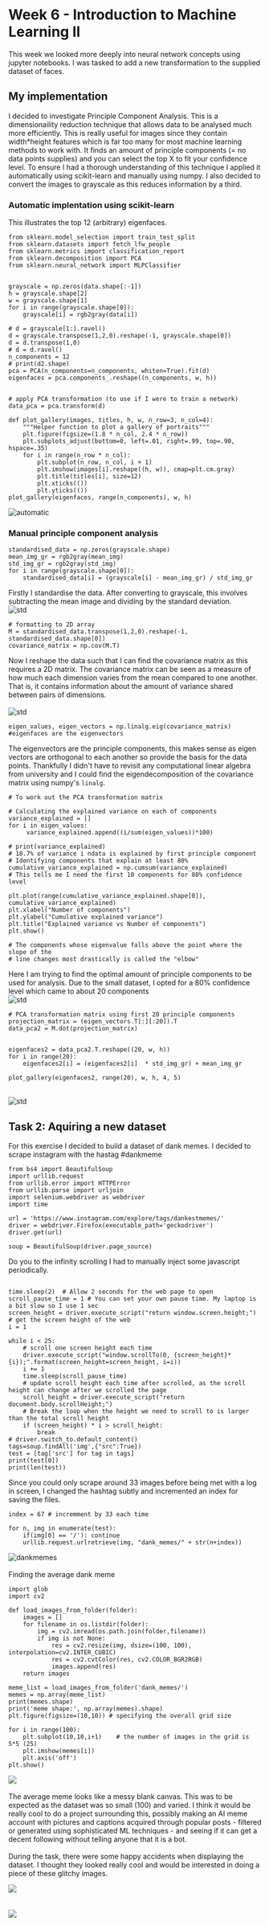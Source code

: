 # Week 6 - Introduction to Machine Learning II
This week we looked more deeply into neural network concepts using jupyter notebooks. I was tasked to add a new transformation to the supplied dataset of faces.
## My implementation
I decided to investigate Principle Component Analysis. This is a dimensionaility reduction technique that allows data to be analysed much more efficiently. This is really useful for images since they contain width*height features which is far too many for most machine learning methods to work with. It finds an amount of principle components (= no data points supplies) and you can select the top X to fit your confidence level. To ensure I had a thorough understanding of this technique I applied it automatically using scikit-learn and manually using numpy. I also decided to convert the images to grayscale as this reduces information by a third.

### Automatic implentation using scikit-learn
This illustrates the top 12 (arbitrary) eigenfaces.
```
from sklearn.model_selection import train_test_split
from sklearn.datasets import fetch_lfw_people
from sklearn.metrics import classification_report
from sklearn.decomposition import PCA
from sklearn.neural_network import MLPClassifier


grayscale = np.zeros(data.shape[:-1])
h = grayscale.shape[2]
w = grayscale.shape[1]
for i in range(grayscale.shape[0]):
    grayscale[i] = rgb2gray(data[i])

# d = grayscale[1:].ravel()
d = grayscale.transpose(1,2,0).reshape(-1, grayscale.shape[0])
d = d.transpose(1,0)
# d = d.ravel()
n_components = 12
# print(d2.shape)
pca = PCA(n_components=n_components, whiten=True).fit(d)
eigenfaces = pca.components_.reshape((n_components, w, h))


# apply PCA transformation (to use if I were to train a network)
data_pca = pca.transform(d)

def plot_gallery(images, titles, h, w, n_row=3, n_col=4):
    """Helper function to plot a gallery of portraits"""
    plt.figure(figsize=(1.8 * n_col, 2.4 * n_row))
    plt.subplots_adjust(bottom=0, left=.01, right=.99, top=.90, hspace=.35)
    for i in range(n_row * n_col):
        plt.subplot(n_row, n_col, i + 1)
        plt.imshow(images[i].reshape((h, w)), cmap=plt.cm.gray)
        plt.title(titles[i], size=12)
        plt.xticks(())
        plt.yticks(())
plot_gallery(eigenfaces, range(n_components), w, h)

```
![automatic](img/automatic.png)
### Manual principle component analysis

```
standardised_data = np.zeros(grayscale.shape)
mean_img_gr = rgb2gray(mean_img)
std_img_gr = rgb2gray(std_img)
for i in range(grayscale.shape[0]):
    standardised_data[i] = (grayscale[i] - mean_img_gr) / std_img_gr
```
Firstly I standardise the data. After converting to grayscale, this involves subtracting the mean image and dividing by the standard deviation.
\
![std](img/std.png)
```
# formatting to 2D array
M = standardised_data.transpose(1,2,0).reshape(-1, standardised_data.shape[0])
covariance_matrix = np.cov(M.T)
```

Now I reshape the data such that I can find the covariance matrix as this requires a 2D matrix. The covariance matrix can be seen as a measure of how much each dimension varies from the mean compared to one another. That is, it contains information about the amount of variance shared between pairs of dimensions.
\
\
![std](img/cov.png)
```
eigen_values, eigen_vectors = np.linalg.eig(covariance_matrix) #eigenfaces are the eigenvectors
```
The eigenvectors are the principle components, this makes sense as eigen vectors are orthogonal to each another so provide the basis for the data points. Thankfully I didn't have to revisit any computational linear algebra from university and I could find the eigendecomposition of the covariance matrix using numpy's `linalg`.  
```
# To work out the PCA transformation matrix

# Calculating the explained variance on each of components
variance_explained = []
for i in eigen_values:
     variance_explained.append((i/sum(eigen_values))*100)

# print(variance_explained)
# 18.7% of variance i ndata is explained by first principle component
# Identifying components that explain at least 80%
cumulative_variance_explained = np.cumsum(variance_explained)
# This tells me I need the first 10 components for 80% confidence level

plt.plot(range(cumulative_variance_explained.shape[0]), cumulative_variance_explained)
plt.xlabel("Number of components")
plt.ylabel("Cumulative explained variance")
plt.title("Explained variance vs Number of components")
plt.show()

# The components whose eigenvalue falls above the point where the slope of the
# line changes most drastically is called the "elbow"

```
Here I am trying to find the optimal amount of principle components to be used for analysis. Due to the small dataset, I opted for a 80% confidence level which came to about 20 components
\
![std](img/variance.png)
```
# PCA transformation matrix using first 20 principle components
projection_matrix = (eigen_vectors.T[:][:20]).T
data_pca2 = M.dot(projection_matrix)


eigenfaces2 = data_pca2.T.reshape((20, w, h))
for i in range(20):
    eigenfaces2[i] = (eigenfaces2[i]  * std_img_gr) + mean_img_gr

plot_gallery(eigenfaces2, range(20), w, h, 4, 5)
```

\
![std](img/manual.png)
## Task 2: Aquiring a new dataset
For this exercise I decided to build a dataset of dank memes. I decided to scrape instagram with the hastag #dankmeme
```
from bs4 import BeautifulSoup
import urllib.request
from urllib.error import HTTPError
from urllib.parse import urljoin
import selenium.webdriver as webdriver
import time

url = 'https://www.instagram.com/explore/tags/dankestmemes/'
driver = webdriver.Firefox(executable_path='geckodriver')
driver.get(url)

soup = BeautifulSoup(driver.page_source)
```
Do you to the infinity scrolling I had to manually inject some javascript periodically.
```

time.sleep(2)  # Allow 2 seconds for the web page to open
scroll_pause_time = 1 # You can set your own pause time. My laptop is a bit slow so I use 1 sec
screen_height = driver.execute_script("return window.screen.height;")   # get the screen height of the web
i = 1

while i < 25:
    # scroll one screen height each time
    driver.execute_script("window.scrollTo(0, {screen_height}*{i});".format(screen_height=screen_height, i=i))  
    i += 1
    time.sleep(scroll_pause_time)
    # update scroll height each time after scrolled, as the scroll height can change after we scrolled the page
    scroll_height = driver.execute_script("return document.body.scrollHeight;")  
    # Break the loop when the height we need to scroll to is larger than the total scroll height
    if (screen_height) * i > scroll_height:
        break
# driver.switch_to.default_content()
tags=soup.findAll('img',{"src":True})
test = [tag['src'] for tag in tags]
print(test[0])
print(len(test))
```
Since you could only scrape around 33 images before being met with a log in screen, I changed the hashtag subtly and incremented an index for saving the files.
```
index = 67 # incremment by 33 each time

for n, img in enumerate(test):
    if(img[0] == '/'): continue
    urllib.request.urlretrieve(img, "dank_memes/" + str(n+index))
```
![dankmemes](img/dataset.png)
\
\
Finding the average dank meme
```
import glob
import cv2

def load_images_from_folder(folder):
    images = []
    for filename in os.listdir(folder):
        img = cv2.imread(os.path.join(folder,filename))
        if img is not None:
            res = cv2.resize(img, dsize=(100, 100), interpolation=cv2.INTER_CUBIC)
            res = cv2.cvtColor(res, cv2.COLOR_BGR2RGB)
            images.append(res)
    return images

meme_list = load_images_from_folder('dank_memes/')
memes = np.array(meme_list)
print(memes.shape)
print('meme shape:', np.array(memes).shape)
plt.figure(figsize=(10,10)) # specifying the overall grid size

for i in range(100):
    plt.subplot(10,10,i+1)    # the number of images in the grid is 5*5 (25)
    plt.imshow(memes[i])
    plt.axis('off')
plt.show()  
```
![](img/avg_image.png)
\
\
The average meme looks like a messy blank canvas. This was to be expected as the dataset was so small (100) and varied. I think it would be really cool to do a project surrounding this, possibly making an AI meme account with pictures and captions acquired through popular posts - filtered or generated using sophisticated ML techniques - and seeing if it can get a decent following without telling anyone that it is a bot.
\
\
During the task, there were some happy accidents when displaying the dataset. I thought they looked really cool and would be interested in doing a piece of these glitchy images.

![](img/accident2.png)
\
\
\
![](img/accident3.png)
